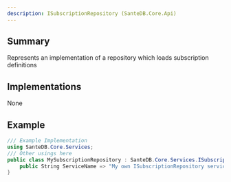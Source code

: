 ```yaml
---
description: ISubscriptionRepository (SanteDB.Core.Api)
---
```


## Summary
Represents an implementation of a repository which loads subscription definitions

## Implementations

None

## Example
```csharp
/// Example Implementation
using SanteDB.Core.Services;
/// Other usings here
public class MySubscriptionRepository : SanteDB.Core.Services.ISubscriptionRepository { 
	public String ServiceName => "My own ISubscriptionRepository service";
}
```

